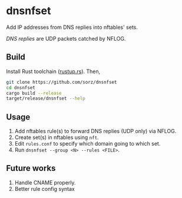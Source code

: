 # dnsnfset

Add IP addresses from DNS replies into nftables' sets.

*DNS replies* are UDP packets catched by NFLOG.


## Build
Install Rust toolchain ([rustup.rs](https://rustup.rs)). Then,

```bash
git clone https://github.com/sorz/dnsnfset
cd dnsnfset
cargo build --release
target/release/dnsnfset --help
```

## Usage
1. Add nftables rule(s) to forward DNS replies (UDP only) via NFLOG.
2. Create set(s) in nftables using `nft`.
3. Edit `rules.conf` to specify which domain going to which set.
4. Run `dnsnfset --group <N> --rules <FILE>`.

## Future works
1. Handle CNAME properly.
2. Better rule config syntax
